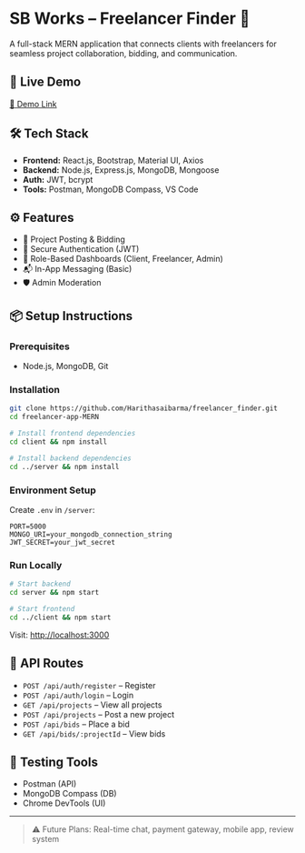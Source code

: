 # SB Works – Freelancer Finder 💼

A full-stack MERN application that connects clients with freelancers for seamless project collaboration, bidding, and communication.

## 🚀 Live Demo
[🔗 Demo Link](https://drive.google.com/drive/folders/1qMc5a5ohuFAnlZhHpiQUpNvX5ICipNoj?usp=sharing)

## 🛠 Tech Stack
- **Frontend:** React.js, Bootstrap, Material UI, Axios  
- **Backend:** Node.js, Express.js, MongoDB, Mongoose  
- **Auth:** JWT, bcrypt  
- **Tools:** Postman, MongoDB Compass, VS Code  

## ⚙️ Features
- 📝 Project Posting & Bidding  
- 🔐 Secure Authentication (JWT)  
- 👤 Role-Based Dashboards (Client, Freelancer, Admin)  
- 📬 In-App Messaging (Basic)  
- 🛡️ Admin Moderation  

## 📦 Setup Instructions

### Prerequisites
- Node.js, MongoDB, Git

### Installation
```bash
git clone https://github.com/Harithasaibarma/freelancer_finder.git
cd freelancer-app-MERN

# Install frontend dependencies
cd client && npm install

# Install backend dependencies
cd ../server && npm install
```

### Environment Setup
Create `.env` in `/server`:
```env
PORT=5000
MONGO_URI=your_mongodb_connection_string
JWT_SECRET=your_jwt_secret
```

### Run Locally
```bash
# Start backend
cd server && npm start

# Start frontend
cd ../client && npm start
```

Visit: [http://localhost:3000](http://localhost:3000)

## 📌 API Routes

- `POST /api/auth/register` – Register  
- `POST /api/auth/login` – Login  
- `GET /api/projects` – View all projects  
- `POST /api/projects` – Post a new project  
- `POST /api/bids` – Place a bid  
- `GET /api/bids/:projectId` – View bids

## 🧪 Testing Tools
- Postman (API)
- MongoDB Compass (DB)
- Chrome DevTools (UI)



---

> ⚠️ Future Plans: Real-time chat, payment gateway, mobile app, review system
